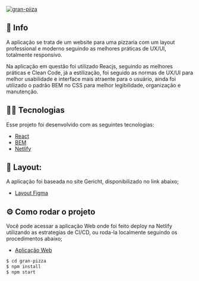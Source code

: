 <a href="https://ibb.co/qFGskKB"><img src="https://i.ibb.co/LhwtnmS/gran-piiza.png" alt="gran-piiza" border="0"></a>

## 🚀 Info

A aplicação se trata de um website para uma pizzaria com um layout professional e moderno seguindo as melhores práticas de UX/UI, totalmente responsivo.

Na aplicação em questão foi utilizado Reacjs, seguindo as melhores práticas e Clean Code, já a estilização, foi seguido as normas de UX/UI para melhor usabilidade e interface mais atraente para o usuário, ainda foi utilizado o padrão BEM no CSS para melhor legibilidade, organização e manutenção.


## 👨‍💻 Tecnologias

Esse projeto foi desenvolvido com as seguintes tecnologias:

- [React](https://reactjs.org)
- [BEM](http://getbem.com/)
- [Netlify](https://www.netlify.com/)

## 🔖 Layout:

A aplicação foi baseada no site Gericht, disponibilizado no link abaixo;

- [Layout Figma](hhttps://www.figma.com/file/yvClSI9AZBRX8UaaGEByF3/Modern-UI%2FUX%3A-Gericht?node-id=53%3A2)

## ⚙️ Como rodar o projeto

Você pode acessar a aplicação Web onde foi feito deploy na Netlify utilizando as estrategias de CI/CD, ou roda-la localmente seguindo os procedimentos abaixo;
- [Aplicação Web](https://gran-pizza.netlify.app/)


```sh
$ cd gran-pizza
$ npm install
$ npm start
```
